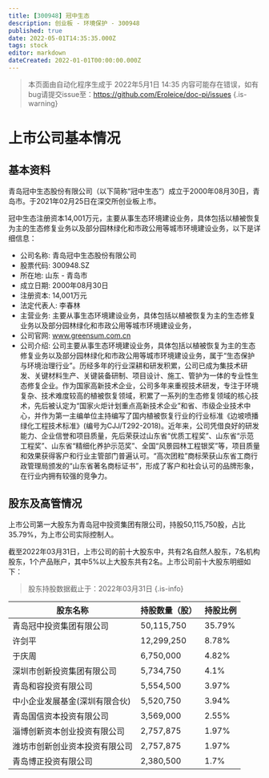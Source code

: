 ```yaml
---
title: [300948] 冠中生态
description: 创业板 - 环境保护 - 300948
published: true
date: 2022-05-01T14:35:35.000Z
tags: stock
editor: markdown
dateCreated: 2022-01-01T00:00:00.000Z
---
```


> 本页面由自动化程序生成于 2022年5月1日 14:35
> 内容可能存在错误，如有bug请提交issue至：https://github.com/Eroleice/doc-pi/issues
{.is-warning}

# 上市公司基本情况

## 基本资料

青岛冠中生态股份有限公司（以下简称“冠中生态”）成立于2000年08月30日，青岛市。于2021年02月25日在深交所创业板上市。

冠中生态注册资本14,001万元，主要从事生态环境建设业务，具体包括以植被恢复为主的生态修复业务以及部分园林绿化和市政公用等城市环境建设业务，以下是详细信息：

- 公司名称: 青岛冠中生态股份有限公司
- 股票代码: 300948.SZ
- 所在地: 山东 - 青岛市
- 成立日期: 2000年08月30日
- 注册资本: 14,001万元
- 法定代表人: 李春林
- 主营业务: 主要从事生态环境建设业务，具体包括以植被恢复为主的生态修复业务以及部分园林绿化和市政公用等城市环境建设业务，
- 公司官网: www.greensum.com.cn
- 公司介绍: 公司主要从事生态环境建设业务，具体包括以植被恢复为主的生态修复业务以及部分园林绿化和市政公用等城市环境建设业务，属于“生态保护与环境治理行业”。历经多年的行业深耕和研发积累，公司已成为集技术研发、关键材料生产、关键装备研制、项目设计、施工、管护为一体的专业性生态修复企业。作为国家高新技术企业，公司多年来重视技术研发，专注于环境复杂、技术难度较高的植被恢复领域，积累了一系列的生态修复领域的核心技术，先后被认定为“国家火炬计划重点高新技术企业”和省、市级企业技术中心，并作为第一主编单位主持编写了国内植被恢复行业的行业标准《边坡喷播绿化工程技术标准》(编号为CJJ/T292-2018)。近年来，公司凭借良好的研发能力、企业信誉和项目质量，先后荣获过山东省“优质工程奖”、山东省“示范工程奖”、山东省“精细化养护示范奖”、全国“风景园林工程银奖”等，项目质量和效果获得客户和行业主管部门普遍认可。“高次团粒”商标荣获山东省工商行政管理局颁发的“山东省著名商标证书”，形成了客户和社会认可的品牌形象，在行业内拥有较强的竞争力。


## 股东及高管情况

上市公司第一大股东为青岛冠中投资集团有限公司，持股50,115,750股，占比35.79%，为上市公司实际控制人。

截至2022年03月31日，上市公司的前十大股东中，共有2名自然人股东，7名机构股东，1个产品账户，其中5%以上大股东共有2名。上市公司前十大股东明细如下：

> 股东持股数据截止于：2022年03月31日
{.is-info}

| 股东名称 | 持股数量（股） | 持股比例 |
| --- | --- | --- |
| 青岛冠中投资集团有限公司 | 50,115,750 | 35.79% |
| 许剑平 | 12,299,250 | 8.78% |
| 于庆周 | 6,750,000 | 4.82% |
| 深圳市创新投资集团有限公司 | 5,734,750 | 4.1% |
| 青岛和容投资有限公司 | 5,554,500 | 3.97% |
| 中小企业发展基金(深圳有限合伙) | 5,520,750 | 3.94% |
| 青岛国信资本投资有限公司 | 3,569,000 | 2.55% |
| 淄博创新资本创业投资有限公司 | 2,757,875 | 1.97% |
| 潍坊市创新创业资本投资有限公司 | 2,757,875 | 1.97% |
| 青岛博正投资有限公司 | 2,380,500 | 1.7% |




